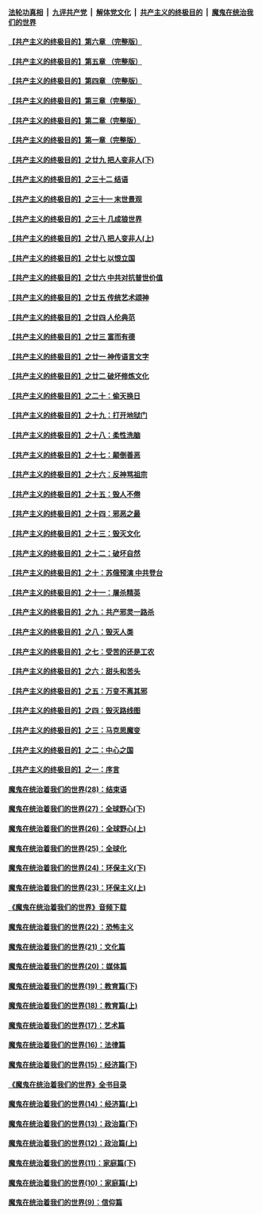####  [法轮功真相](../../../../basic/blob/master/README.md?t=05051531) &nbsp;|&nbsp; [九评共产党](../../../../9ping.md/blob/master/README.md?t=05051531) &nbsp;|&nbsp; [解体党文化](../../../../jtdwh.md/blob/master/README.md?t=05051531)  &nbsp;|&nbsp; [共产主义的终极目的](../../../../gczydzjmd.md/blob/master/README.md?t=05051531) &nbsp;|&nbsp; [魔鬼在统治我们的世界](../../../../mgztzwmdsj.md/blob/master/README.md?t=05051531) 

#### [【共产主义的终极目的】第六章 （完整版）](../pages/nsc422/n11428913.md?t=05051531) 

#### [【共产主义的终极目的】第五章 （完整版）](../pages/nsc422/n11428912.md?t=05051531) 

#### [【共产主义的终极目的】第四章 （完整版）](../pages/nsc422/n11428907.md?t=05051531) 

#### [【共产主义的终极目的】第三章（完整版）](../pages/nsc422/n11428848.md?t=05051531) 

#### [【共产主义的终极目的】第二章（完整版）](../pages/nsc422/n11428831.md?t=05051531) 

#### [【共产主义的终极目的】第一章（完整版）](../pages/nsc422/n11417651.md?t=05051531) 

#### [【共产主义的终极目的】之廿九 把人变非人(下)](../pages/nsc422/n11344140.md?t=05051531) 

#### [【共产主义的终极目的】之三十二 结语](../pages/nsc422/n11360535.md?t=05051531) 

#### [【共产主义的终极目的】之三十一 末世景观](../pages/nsc422/n11351129.md?t=05051531) 

#### [【共产主义的终极目的】之三十 几成狼世界](../pages/nsc422/n11348280.md?t=05051531) 

#### [【共产主义的终极目的】之廿八 把人变非人(上)](../pages/nsc422/n11340492.md?t=05051531) 

#### [【共产主义的终极目的】之廿七 以恨立国](../pages/nsc422/n11336944.md?t=05051531) 

#### [【共产主义的终极目的】之廿六 中共对抗普世价值](../pages/nsc422/n11324785.md?t=05051531) 

#### [【共产主义的终极目的】之廿五 传统艺术颂神](../pages/nsc422/n11296396.md?t=05051531) 

#### [【共产主义的终极目的】之廿四 人伦典范](../pages/nsc422/n11296397.md?t=05051531) 

#### [【共产主义的终极目的】之廿三 富而有德](../pages/nsc422/n11283598.md?t=05051531) 

#### [【共产主义的终极目的】之廿一 神传语言文字](../pages/nsc422/n11263265.md?t=05051531) 

#### [【共产主义的终极目的】之廿二 破坏修炼文化](../pages/nsc422/n11245728.md?t=05051531) 

#### [【共产主义的终极目的】之二十：偷天换日](../pages/nsc422/n11238846.md?t=05051531) 

#### [【共产主义的终极目的】之十九：打开地狱门](../pages/nsc422/n11206376.md?t=05051531) 

#### [【共产主义的终极目的】之十八：柔性洗脑](../pages/nsc422/n11199994.md?t=05051531) 

#### [【共产主义的终极目的】之十七：颠倒善恶](../pages/nsc422/n11179782.md?t=05051531) 

#### [【共产主义的终极目的】之十六：反神骂祖宗](../pages/nsc422/n11166798.md?t=05051531) 

#### [【共产主义的终极目的】之十五：毁人不倦](../pages/nsc422/n11166792.md?t=05051531) 

#### [【共产主义的终极目的】之十四：邪恶之最](../pages/nsc422/n11150249.md?t=05051531) 

#### [【共产主义的终极目的】之十三：毁灭文化](../pages/nsc422/n11135227.md?t=05051531) 

#### [【共产主义的终极目的】之十二：破坏自然](../pages/nsc422/n11135214.md?t=05051531) 

#### [【共产主义的终极目的】之十：苏俄预演 中共登台](../pages/nsc422/n11118424.md?t=05051531) 

#### [【共产主义的终极目的】之十一：屠杀精英](../pages/nsc422/n11118442.md?t=05051531) 

#### [【共产主义的终极目的】之九：共产邪灵一路杀](../pages/nsc422/n11114139.md?t=05051531) 

#### [【共产主义的终极目的】之八：毁灭人类](../pages/nsc422/n11108503.md?t=05051531) 

#### [【共产主义的终极目的】之七：受苦的还是工农](../pages/nsc422/n11101809.md?t=05051531) 

#### [【共产主义的终极目的】之六：甜头和苦头](../pages/nsc422/n11096971.md?t=05051531) 

#### [【共产主义的终极目的】之五：万变不离其邪](../pages/nsc422/n11091285.md?t=05051531) 

#### [【共产主义的终极目的】之四：毁灭路线图](../pages/nsc422/n11086284.md?t=05051531) 

#### [【共产主义的终极目的】之三：马克思魔变](../pages/nsc422/n11061941.md?t=05051531) 

#### [【共产主义的终极目的】之二：中心之国](../pages/nsc422/n11047728.md?t=05051531) 

#### [【共产主义的终极目的】之一：序言](../pages/nsc422/n11086077.md?t=05051531) 

#### [魔鬼在统治着我们的世界(28)：结束语](../pages/nsc422/n10936246.md?t=05051531) 

#### [魔鬼在统治着我们的世界(27)：全球野心(下)](../pages/nsc422/n10928319.md?t=05051531) 

#### [魔鬼在统治着我们的世界(26)：全球野心(上)](../pages/nsc422/n10900318.md?t=05051531) 

#### [魔鬼在统治着我们的世界(25)：全球化](../pages/nsc422/n10788205.md?t=05051531) 

#### [魔鬼在统治着我们的世界(24)：环保主义(下)](../pages/nsc422/n10695307.md?t=05051531) 

#### [魔鬼在统治着我们的世界(23)：环保主义(上)](../pages/nsc422/n10688613.md?t=05051531) 

#### [《魔鬼在统治着我们的世界》音频下载](../pages/nsc422/n10635553.md?t=05051531) 

#### [魔鬼在统治着我们的世界(22)：恐怖主义](../pages/nsc422/n10614727.md?t=05051531) 

#### [魔鬼在统治着我们的世界(21)：文化篇](../pages/nsc422/n10597706.md?t=05051531) 

#### [魔鬼在统治着我们的世界(20)：媒体篇](../pages/nsc422/n10586579.md?t=05051531) 

#### [魔鬼在统治着我们的世界(19)：教育篇(下)](../pages/nsc422/n10564808.md?t=05051531) 

#### [魔鬼在统治着我们的世界(18)：教育篇(上)](../pages/nsc422/n10526970.md?t=05051531) 

#### [魔鬼在统治着我们的世界(17)：艺术篇](../pages/nsc422/n10499093.md?t=05051531) 

#### [魔鬼在统治着我们的世界(16)：法律篇](../pages/nsc422/n10485969.md?t=05051531) 

#### [魔鬼在统治着我们的世界(15)：经济篇(下)](../pages/nsc422/n10469975.md?t=05051531) 

#### [《魔鬼在统治着我们的世界》全书目录](../pages/nsc422/n10464261.md?t=05051531) 

#### [魔鬼在统治着我们的世界(14)：经济篇(上)](../pages/nsc422/n10457370.md?t=05051531) 

#### [魔鬼在统治着我们的世界(13)：政治篇(下)](../pages/nsc422/n10448270.md?t=05051531) 

#### [魔鬼在统治着我们的世界(12)：政治篇(上)](../pages/nsc422/n10444576.md?t=05051531) 

#### [魔鬼在统治着我们的世界(11)：家庭篇(下)](../pages/nsc422/n10440961.md?t=05051531) 

#### [魔鬼在统治着我们的世界(10)：家庭篇(上)](../pages/nsc422/n10435448.md?t=05051531) 

#### [魔鬼在统治着我们的世界(9)：信仰篇](../pages/nsc422/n10432159.md?t=05051531) 

